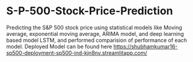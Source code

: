 # S-P-500-Stock-Price-Prediction
Predicting the S&amp;P 500 stock price using statistical models like Moving average, exponential moving average, ARIMA model, and deep learning based model LSTM, and performed comparision of performance of each model.
Deployed Model can be found here https://shubhamkumar16-sp500-deployment-sp500-ind-kjn8nv.streamlitapp.com/
